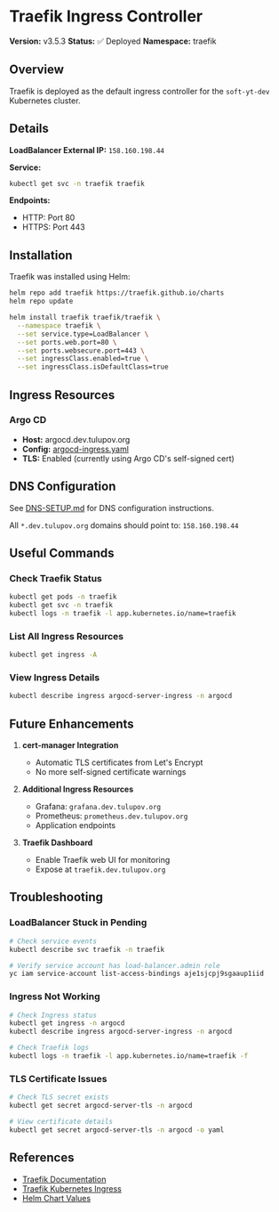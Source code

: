 # Traefik Ingress Controller

**Version:** v3.5.3
**Status:** ✅ Deployed
**Namespace:** traefik

## Overview

Traefik is deployed as the default ingress controller for the `soft-yt-dev` Kubernetes cluster.

## Details

**LoadBalancer External IP:** `158.160.198.44`

**Service:**
```bash
kubectl get svc -n traefik traefik
```

**Endpoints:**
- HTTP: Port 80
- HTTPS: Port 443

## Installation

Traefik was installed using Helm:

```bash
helm repo add traefik https://traefik.github.io/charts
helm repo update

helm install traefik traefik/traefik \
  --namespace traefik \
  --set service.type=LoadBalancer \
  --set ports.web.port=80 \
  --set ports.websecure.port=443 \
  --set ingressClass.enabled=true \
  --set ingressClass.isDefaultClass=true
```

## Ingress Resources

### Argo CD
- **Host:** argocd.dev.tulupov.org
- **Config:** [argocd-ingress.yaml](./argocd-ingress.yaml)
- **TLS:** Enabled (currently using Argo CD's self-signed cert)

## DNS Configuration

See [DNS-SETUP.md](./DNS-SETUP.md) for DNS configuration instructions.

All `*.dev.tulupov.org` domains should point to: `158.160.198.44`

## Useful Commands

### Check Traefik Status
```bash
kubectl get pods -n traefik
kubectl get svc -n traefik
kubectl logs -n traefik -l app.kubernetes.io/name=traefik
```

### List All Ingress Resources
```bash
kubectl get ingress -A
```

### View Ingress Details
```bash
kubectl describe ingress argocd-server-ingress -n argocd
```

## Future Enhancements

1. **cert-manager Integration**
   - Automatic TLS certificates from Let's Encrypt
   - No more self-signed certificate warnings

2. **Additional Ingress Resources**
   - Grafana: `grafana.dev.tulupov.org`
   - Prometheus: `prometheus.dev.tulupov.org`
   - Application endpoints

3. **Traefik Dashboard**
   - Enable Traefik web UI for monitoring
   - Expose at `traefik.dev.tulupov.org`

## Troubleshooting

### LoadBalancer Stuck in Pending
```bash
# Check service events
kubectl describe svc traefik -n traefik

# Verify service account has load-balancer.admin role
yc iam service-account list-access-bindings aje1sjcpj9sgaaup1iid
```

### Ingress Not Working
```bash
# Check Ingress status
kubectl get ingress -n argocd
kubectl describe ingress argocd-server-ingress -n argocd

# Check Traefik logs
kubectl logs -n traefik -l app.kubernetes.io/name=traefik -f
```

### TLS Certificate Issues
```bash
# Check TLS secret exists
kubectl get secret argocd-server-tls -n argocd

# View certificate details
kubectl get secret argocd-server-tls -n argocd -o yaml
```

## References

- [Traefik Documentation](https://doc.traefik.io/traefik/)
- [Traefik Kubernetes Ingress](https://doc.traefik.io/traefik/routing/providers/kubernetes-ingress/)
- [Helm Chart Values](https://github.com/traefik/traefik-helm-chart/blob/master/traefik/values.yaml)

